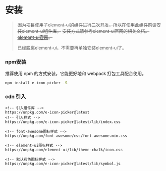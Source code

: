 # 安装

>~~因为项目使用了element-ui的组件进行二次开发，所以在使用此组件前请安装element-ui组件库。~~
>~~安装方式请参考element-ui官网的相关文档。[element-ui官网](https://element.eleme.cn/#/zh-CN/component/installation)。~~
>
>已经脱离element-ui，不需要再单独安装element-ui了。

### npm安装

推荐使用 npm 的方式安装，它能更好地和 webpack 打包工具配合使用。

```bash
npm install e-icon-picker -S
```


### cdn 引入
```
<!-- 引入组件库 -->
https://unpkg.com/e-icon-picker@latest
<!-- 引入样式 -->
https://unpkg.com/e-icon-picker@latest/lib/index.css

<!-- font-awesome图标样式 -->
https://unpkg.com/font-awesome/css/font-awesome.min.css

<!-- element-ui图标样式 -->
https://unpkg.com/element-ui/lib/theme-chalk/icon.css

<!-- 默认彩色图标样式 -->
https://unpkg.com/e-icon-picker@latest/lib/symbol.js

```
